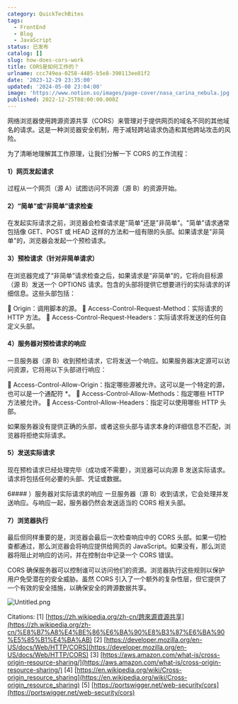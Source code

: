 ```yaml
---
category: QuickTechBites
tags:
  - FrontEnd
  - Blog
  - JavaScript
status: 已发布
catalog: []
slug: how-does-cors-work
title: CORS是如何工作的？
urlname: ccc749ea-0258-4485-b5e8-390113ee81f2
date: '2023-12-29 23:35:00'
updated: '2024-05-08 23:04:00'
image: 'https://www.notion.so/images/page-cover/nasa_carina_nebula.jpg'
published: 2022-12-25T08:00:00.000Z
---
```


网络浏览器使用跨源资源共享（CORS）来管理对于提供网页的域名不同的其他域名的请求。这是一种浏览器安全机制，用于减轻跨站请求伪造和其他跨站攻击的风险。


为了清晰地理解其工作原理，让我们分解一下 CORS 的工作流程：


#### 1）网页发起请求
过程从一个网页（源 A）试图访问不同源（源 B）的资源开始。


#### 2）“简单”或“非简单”请求检查
在发起实际请求之前，浏览器会检查请求是"简单"还是"非简单"。"简单"请求通常包括像 GET、POST 或 HEAD 这样的方法和一组有限的头部。如果请求是"非简单"的，浏览器会发起一个预检请求。


#### 3）预检请求（针对非简单请求）
在浏览器完成了“非简单”请求检查之后，如果请求是“非简单”的，它将向目标源（源 B）发送一个 OPTIONS 请求。包含的头部将提供它想要进行的实际请求的详细信息。这些头部包括：


🔸 Origin：调用脚本的源。
🔸 Access-Control-Request-Method：实际请求的 HTTP 方法。
🔸 Access-Control-Request-Headers：实际请求将发送的任何自定义头部。


#### 4）服务器对预检请求的响应
一旦服务器（源 B）收到预检请求，它将发送一个响应。如果服务器决定源可以访问资源，它将用以下头部进行响应：


🔹 Access-Control-Allow-Origin：指定哪些源被允许。这可以是一个特定的源，也可以是一个通配符 *。
🔹 Access-Control-Allow-Methods：指定哪些 HTTP 方法被允许。
🔹 Access-Control-Allow-Headers：指定可以使用哪些 HTTP 头部。


如果服务器没有提供正确的头部，或者这些头部与请求本身的详细信息不匹配，浏览器将拒绝实际请求。


#### 5）发送实际请求
现在预检请求已经处理完毕（成功或不需要），浏览器可以向源 B 发送实际请求。请求将包括任何必要的头部、凭证或数据。


6#### ）服务器对实际请求的响应
一旦服务器（源 B）收到请求，它会处理并发送响应。与响应一起，服务器仍然会发送适当的 CORS 相关头部。


#### 7）浏览器执行
最后但同样重要的是，浏览器会最后一次检查响应中的 CORS 头部。如果一切检查都通过，那么浏览器会将响应提供给网页的 JavaScript。如果没有，那么浏览器将阻止对响应的访问，并在控制台中记录一个 CORS 错误。


CORS 确保服务器可以控制谁可以访问他们的资源。浏览器执行这些规则以保护用户免受潜在的安全威胁。虽然 CORS 引入了一个额外的复杂性层，但它提供了一个有效的安全措施，以确保安全的跨源数据共享。


![Untitled.png](https://prod-files-secure.s3.us-west-2.amazonaws.com/5d24fe63-e567-4804-86f9-9fdc62e13082/b3deb140-f22b-4520-bcee-759301567801/Untitled.png?X-Amz-Algorithm=AWS4-HMAC-SHA256&X-Amz-Content-Sha256=UNSIGNED-PAYLOAD&X-Amz-Credential=ASIAZI2LB466WFJIX3DE%2F20250225%2Fus-west-2%2Fs3%2Faws4_request&X-Amz-Date=20250225T053802Z&X-Amz-Expires=3600&X-Amz-Security-Token=IQoJb3JpZ2luX2VjEAYaCXVzLXdlc3QtMiJHMEUCIAO3Lbegbi0tDbyB4Bnt88hYKDbXCw3f5YIhCOR62UNoAiEAlXvjAOMMHHYdIN6xbeXcJYKAXmEw%2FhJ3BJP%2F7y5pHtwq%2FwMIPxAAGgw2Mzc0MjMxODM4MDUiDBiu0vcIu2o8N7mlESrcAwx%2BJencxMlbmvKtoBIJeZYRggK%2FOmNCcsnNGvYvn26bgCWx%2FM77SIjzZd7zCJL4kmTLt%2F%2FubRccGHGGZGr8SZS1jlzGuW2blnfSJcjKt9ukIJtoDgWc%2FSrrfvcNm0mgZrhg3UJxBtHwNquq5JrcBI7IW9DXVKahFgZRRBf7fE%2F4dxpFy7FnWSqhZDOUb2w6A0TcmlS6bI%2FsnTs9yo4xiqx07JeUFgaj2WyQpHlNYXqgkyITG7qy9V6G3MQRYDo05Fv%2FbXsRnEJ%2FEvmOuNV%2BGgUgllaGaVlVOabg5SrVkMTSP8OJTe8bo%2Bd%2F7icwdaVBkwhwxyK6NJTOuaksKMJNU7Pvv5GxWdKiGdwAAWfXyr5DGHDdRdzOYaNHai9Gyg2JJ4eNIQdu1HQQ%2FH526xtDzUDsDSZHaF9VvZhpx0UC7qvKW5T%2BGpyZIYNcTRDPf0tUaorbbNCwoVz3%2B1empc2f%2FHXIBrSAlcRQykXD6pQ3rBxF5hn%2BTWEj313%2BRJkaHEPWDNscmdOO8BWIBfXzFH4GAXAc%2B4A039FO3O8hoWjetgXCoUU5%2F70qvDjk7420pGUTqmnxQUzib4DO6nb7Gwzcjyw%2BfuiAHYDQ7G25D1SKf7NCONn8bBIjbrnjMheiMI6s9b0GOqUBEJoHB0uqbRPICxjWwkurSCdHKkjKMDgxF9dpG482O8Mgb7DEcSj9xqF13M%2BI4HVndAwrEHed%2F5eQX5tVzz6z%2BwHvVurpXGcOtCIhEbwG3QekSFlN0MfoOrPO6O0mZHJkclmFJNRAOXUyrGtySLPgFCmLKa3%2FtOMaPU%2BRP4kST9ZM04qlj3gONKhkT7zx%2FXX7OB7ztBzWnDuaTVZtPoeaH7evcP4J&X-Amz-Signature=ce516475ab744f9a5f0ca0dfbd1ee86e7886f69e9cd6e8dd91b7e57892a7b4db&X-Amz-SignedHeaders=host&x-id=GetObject)


Citations:
[1] [https://zh.wikipedia.org/zh-cn/跨來源資源共享](https://zh.wikipedia.org/zh-cn/%E8%B7%A8%E4%BE%86%E6%BA%90%E8%B3%87%E6%BA%90%E5%85%B1%E4%BA%AB)
[2] [https://developer.mozilla.org/en-US/docs/Web/HTTP/CORS](https://developer.mozilla.org/en-US/docs/Web/HTTP/CORS)
[3] [https://aws.amazon.com/what-is/cross-origin-resource-sharing/](https://aws.amazon.com/what-is/cross-origin-resource-sharing/)
[4] [https://en.wikipedia.org/wiki/Cross-origin_resource_sharing](https://en.wikipedia.org/wiki/Cross-origin_resource_sharing)
[5] [https://portswigger.net/web-security/cors](https://portswigger.net/web-security/cors)

